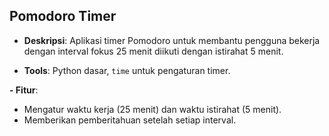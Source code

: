 ## Pomodoro Timer

- **Deskripsi**: Aplikasi timer Pomodoro untuk membantu pengguna bekerja dengan interval fokus 25 menit diikuti dengan istirahat 5 menit.

- **Tools**: Python dasar, `time` untuk pengaturan timer.

**- Fitur**:
- Mengatur waktu kerja (25 menit) dan waktu istirahat (5 menit).
- Memberikan pemberitahuan setelah setiap interval.

